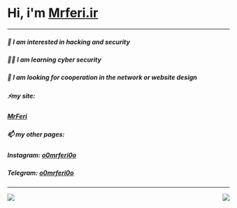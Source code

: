# Hi, i'm [Mrferi.ir](https://mrferi.ir)
---
##### 🔰 I am interested in **hacking** and **security** 
##### 🧑‍💻 I am learning **cyber security** 
##### 💞️ I am looking for cooperation in the network or website design 
##### ⚡my site:
#####   [MrFeri](https://mrferi.ir)
##### 📫 my other pages:
#####   **Instagram:** [o0mrferi0o](https://instagram.com/https.mrferi)
#####   **Telegram:** [o0mrferi0o](https://t.me/httpsMrferi) 

---
<a align="left" href="https://github.com/httpsMrferi">
  <img align="left" src="https://github-readme-stats.vercel.app/api?username=httpsMrferi&hide=contribs&theme=dark" />
</a>

<a align="right" href="https://github.com/httpsMrferi">
  <img align="right" src="https://github-readme-stats.vercel.app/api/top-langs/?username=httpsMrferi&layout=compact&theme=dark" />
</a>
